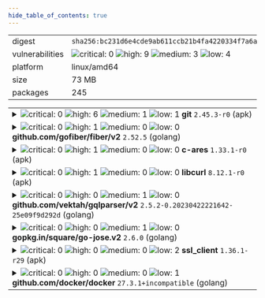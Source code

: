 ```yaml
---
hide_table_of_contents: true
---
```


<table>
<tr><td>digest</td><td><code>sha256:bc231d6e4cde9ab611ccb21b4fa4220334f7a6ad8826bc2783f1d3d49774a061</code></td><tr><tr><td>vulnerabilities</td><td><img alt="critical: 0" src="https://img.shields.io/badge/critical-0-lightgrey"/> <img alt="high: 9" src="https://img.shields.io/badge/high-9-e25d68"/> <img alt="medium: 3" src="https://img.shields.io/badge/medium-3-fbb552"/> <img alt="low: 4" src="https://img.shields.io/badge/low-4-fce1a9"/> <!-- unspecified: 0 --></td></tr>
<tr><td>platform</td><td>linux/amd64</td></tr>
<tr><td>size</td><td>73 MB</td></tr>
<tr><td>packages</td><td>245</td></tr>
</table>
</details></table>
</details>

<table>
<tr><td valign="top">
<details><summary><img alt="critical: 0" src="https://img.shields.io/badge/C-0-lightgrey"/> <img alt="high: 6" src="https://img.shields.io/badge/H-6-e25d68"/> <img alt="medium: 1" src="https://img.shields.io/badge/M-1-fbb552"/> <img alt="low: 1" src="https://img.shields.io/badge/L-1-fce1a9"/> <!-- unspecified: 0 --><strong>git</strong> <code>2.45.3-r0</code> (apk)</summary>

<small><code>pkg:apk/alpine/git@2.45.3-r0?arch=x86_64&distro=alpine-3.20.6</code></small><br/>

```dockerfile
# api-server.Dockerfile (34:34)
RUN apk --no-cache add ca-certificates libssl3 git
```

<br/>

<a href="https://scout.docker.com/v/CVE-2025-48385?s=alpine&n=git&ns=alpine&t=apk&osn=alpine&osv=3.20&vr=%3C2.45.4-r0"><img alt="high : CVE--2025--48385" src="https://img.shields.io/badge/CVE--2025--48385-lightgrey?label=high%20&labelColor=e25d68"/></a> 

<table>
<tr><td>Affected range</td><td><code>&lt;2.45.4-r0</code></td></tr>
<tr><td>Fixed version</td><td><code>2.45.4-r0</code></td></tr>
<tr><td>EPSS Score</td><td><code>0.112%</code></td></tr>
<tr><td>EPSS Percentile</td><td><code>30th percentile</code></td></tr>
</table>

<details><summary>Description</summary>
<blockquote>



</blockquote>
</details>

<a href="https://scout.docker.com/v/CVE-2025-46334?s=alpine&n=git&ns=alpine&t=apk&osn=alpine&osv=3.20&vr=%3C2.45.4-r0"><img alt="high : CVE--2025--46334" src="https://img.shields.io/badge/CVE--2025--46334-lightgrey?label=high%20&labelColor=e25d68"/></a> 

<table>
<tr><td>Affected range</td><td><code>&lt;2.45.4-r0</code></td></tr>
<tr><td>Fixed version</td><td><code>2.45.4-r0</code></td></tr>
<tr><td>EPSS Score</td><td><code>0.023%</code></td></tr>
<tr><td>EPSS Percentile</td><td><code>4th percentile</code></td></tr>
</table>

<details><summary>Description</summary>
<blockquote>



</blockquote>
</details>

<a href="https://scout.docker.com/v/CVE-2025-27614?s=alpine&n=git&ns=alpine&t=apk&osn=alpine&osv=3.20&vr=%3C2.45.4-r0"><img alt="high : CVE--2025--27614" src="https://img.shields.io/badge/CVE--2025--27614-lightgrey?label=high%20&labelColor=e25d68"/></a> 

<table>
<tr><td>Affected range</td><td><code>&lt;2.45.4-r0</code></td></tr>
<tr><td>Fixed version</td><td><code>2.45.4-r0</code></td></tr>
<tr><td>EPSS Score</td><td><code>0.024%</code></td></tr>
<tr><td>EPSS Percentile</td><td><code>5th percentile</code></td></tr>
</table>

<details><summary>Description</summary>
<blockquote>



</blockquote>
</details>

<a href="https://scout.docker.com/v/CVE-2025-46835?s=alpine&n=git&ns=alpine&t=apk&osn=alpine&osv=3.20&vr=%3C2.45.4-r0"><img alt="high : CVE--2025--46835" src="https://img.shields.io/badge/CVE--2025--46835-lightgrey?label=high%20&labelColor=e25d68"/></a> 

<table>
<tr><td>Affected range</td><td><code>&lt;2.45.4-r0</code></td></tr>
<tr><td>Fixed version</td><td><code>2.45.4-r0</code></td></tr>
<tr><td>EPSS Score</td><td><code>0.024%</code></td></tr>
<tr><td>EPSS Percentile</td><td><code>5th percentile</code></td></tr>
</table>

<details><summary>Description</summary>
<blockquote>



</blockquote>
</details>

<a href="https://scout.docker.com/v/CVE-2025-48384?s=alpine&n=git&ns=alpine&t=apk&osn=alpine&osv=3.20&vr=%3C2.45.4-r0"><img alt="high : CVE--2025--48384" src="https://img.shields.io/badge/CVE--2025--48384-lightgrey?label=high%20&labelColor=e25d68"/></a> 

<table>
<tr><td>Affected range</td><td><code>&lt;2.45.4-r0</code></td></tr>
<tr><td>Fixed version</td><td><code>2.45.4-r0</code></td></tr>
<tr><td>EPSS Score</td><td><code>0.020%</code></td></tr>
<tr><td>EPSS Percentile</td><td><code>3rd percentile</code></td></tr>
</table>

<details><summary>Description</summary>
<blockquote>



</blockquote>
</details>

<a href="https://scout.docker.com/v/CVE-2024-52005?s=alpine&n=git&ns=alpine&t=apk&osn=alpine&osv=3.20&vr=%3C%3D2.45.3-r0"><img alt="high : CVE--2024--52005" src="https://img.shields.io/badge/CVE--2024--52005-lightgrey?label=high%20&labelColor=e25d68"/></a> 

<table>
<tr><td>Affected range</td><td><code>&lt;=2.45.3-r0</code></td></tr>
<tr><td>Fixed version</td><td><strong>Not Fixed</strong></td></tr>
<tr><td>EPSS Score</td><td><code>0.082%</code></td></tr>
<tr><td>EPSS Percentile</td><td><code>25th percentile</code></td></tr>
</table>

<details><summary>Description</summary>
<blockquote>



</blockquote>
</details>

<a href="https://scout.docker.com/v/CVE-2025-48386?s=alpine&n=git&ns=alpine&t=apk&osn=alpine&osv=3.20&vr=%3C2.45.4-r0"><img alt="medium : CVE--2025--48386" src="https://img.shields.io/badge/CVE--2025--48386-lightgrey?label=medium%20&labelColor=fbb552"/></a> 

<table>
<tr><td>Affected range</td><td><code>&lt;2.45.4-r0</code></td></tr>
<tr><td>Fixed version</td><td><code>2.45.4-r0</code></td></tr>
<tr><td>EPSS Score</td><td><code>0.015%</code></td></tr>
<tr><td>EPSS Percentile</td><td><code>2nd percentile</code></td></tr>
</table>

<details><summary>Description</summary>
<blockquote>



</blockquote>
</details>

<a href="https://scout.docker.com/v/CVE-2025-27613?s=alpine&n=git&ns=alpine&t=apk&osn=alpine&osv=3.20&vr=%3C2.45.4-r0"><img alt="low : CVE--2025--27613" src="https://img.shields.io/badge/CVE--2025--27613-lightgrey?label=low%20&labelColor=fce1a9"/></a> 

<table>
<tr><td>Affected range</td><td><code>&lt;2.45.4-r0</code></td></tr>
<tr><td>Fixed version</td><td><code>2.45.4-r0</code></td></tr>
<tr><td>EPSS Score</td><td><code>0.020%</code></td></tr>
<tr><td>EPSS Percentile</td><td><code>4th percentile</code></td></tr>
</table>

<details><summary>Description</summary>
<blockquote>



</blockquote>
</details>
</details></td></tr>

<tr><td valign="top">
<details><summary><img alt="critical: 0" src="https://img.shields.io/badge/C-0-lightgrey"/> <img alt="high: 1" src="https://img.shields.io/badge/H-1-e25d68"/> <img alt="medium: 0" src="https://img.shields.io/badge/M-0-lightgrey"/> <img alt="low: 0" src="https://img.shields.io/badge/L-0-lightgrey"/> <!-- unspecified: 0 --><strong>github.com/gofiber/fiber/v2</strong> <code>2.52.5</code> (golang)</summary>

<small><code>pkg:golang/github.com/gofiber/fiber@2.52.5#v2</code></small><br/>

```dockerfile
# api-server.Dockerfile (36:36)
COPY --from=build /app /bin/app
```

<br/>

<a href="https://scout.docker.com/v/CVE-2025-54801?s=github&n=v2&ns=github.com%2Fgofiber%2Ffiber&t=golang&vr=%3C%3D2.52.8"><img alt="high 8.7: CVE--2025--54801" src="https://img.shields.io/badge/CVE--2025--54801-lightgrey?label=high%208.7&labelColor=e25d68"/></a> <i>Memory Allocation with Excessive Size Value</i>

<table>
<tr><td>Affected range</td><td><code>&lt;=2.52.8</code></td></tr>
<tr><td>Fixed version</td><td><code>2.52.9</code></td></tr>
<tr><td>CVSS Score</td><td><code>8.7</code></td></tr>
<tr><td>CVSS Vector</td><td><code>CVSS:4.0/AV:N/AC:L/AT:N/PR:N/UI:N/VC:N/VI:N/VA:H/SC:N/SI:N/SA:N</code></td></tr>
<tr><td>EPSS Score</td><td><code>0.055%</code></td></tr>
<tr><td>EPSS Percentile</td><td><code>17th percentile</code></td></tr>
</table>

<details><summary>Description</summary>
<blockquote>

### Description

When using Fiber's `Ctx.BodyParser` to parse form data containing a large numeric key that represents a slice index (e.g., `test.18446744073704`), the application crashes due to an out-of-bounds slice allocation in the underlying schema decoder.

The root cause is that the decoder attempts to allocate a slice of length `idx + 1` without validating whether the index is within a safe or reasonable range. If `idx` is excessively large, this leads to an integer overflow or memory exhaustion, causing a panic or crash.


### Steps to Reproduce

Create a POST request handler that accepts `x-www-form-urlencoded` data

```go
package main

import (
	"fmt"
	"net/http"

	"github.com/gofiber/fiber/v2"
)

type RequestBody struct {
	NestedContent []*struct{} `form:"test"`
}

func main() {
	app := fiber.New()

	app.Post("/", func(c *fiber.Ctx) error {
		formData := RequestBody{}
		if err := c.BodyParser(&formData); err != nil {
			fmt.Println(err)
			return c.SendStatus(http.StatusUnprocessableEntity)
		}
		return nil
	})

	fmt.Println(app.Listen(":3000"))
}

```

Run the server and send a POST request with a large numeric key in form data, such as:

```bash
curl -v -X POST localhost:3000 --data-raw 'test.18446744073704' \
  -H 'Content-Type: application/x-www-form-urlencoded'
```


### Relevant Code Snippet

Within the decoder's [decode method](https://github.com/gofiber/fiber/blob/v2.52.8/internal/schema/decoder.go#L249):

```go
idx := parts[0].index
if v.IsNil() || v.Len() < idx+1 {
    value := reflect.MakeSlice(t, idx+1, idx+1)  // <-- Panic/crash occurs here when idx is huge
    if v.Len() < idx+1 {
        reflect.Copy(value, v)
    }
    v.Set(value)
}
```

The `idx` is not validated before use, leading to unsafe slice allocation for extremely large values.

---

### Impact

- Application panic or crash on malicious or malformed input.
- Potential denial of service (DoS) via memory exhaustion or server crash.
- Lack of defensive checks in the parsing code causes instability.

</blockquote>
</details>
</details></td></tr>

<tr><td valign="top">
<details><summary><img alt="critical: 0" src="https://img.shields.io/badge/C-0-lightgrey"/> <img alt="high: 1" src="https://img.shields.io/badge/H-1-e25d68"/> <img alt="medium: 0" src="https://img.shields.io/badge/M-0-lightgrey"/> <img alt="low: 0" src="https://img.shields.io/badge/L-0-lightgrey"/> <!-- unspecified: 0 --><strong>c-ares</strong> <code>1.33.1-r0</code> (apk)</summary>

<small><code>pkg:apk/alpine/c-ares@1.33.1-r0?arch=x86_64&distro=alpine-3.20.6</code></small><br/>

```dockerfile
# api-server.Dockerfile (34:34)
RUN apk --no-cache add ca-certificates libssl3 git
```

<br/>

<a href="https://scout.docker.com/v/CVE-2025-31498?s=alpine&n=c-ares&ns=alpine&t=apk&osn=alpine&osv=3.20&vr=%3C%3D1.33.1-r0"><img alt="high : CVE--2025--31498" src="https://img.shields.io/badge/CVE--2025--31498-lightgrey?label=high%20&labelColor=e25d68"/></a> 

<table>
<tr><td>Affected range</td><td><code>&lt;=1.33.1-r0</code></td></tr>
<tr><td>Fixed version</td><td><strong>Not Fixed</strong></td></tr>
<tr><td>EPSS Score</td><td><code>0.199%</code></td></tr>
<tr><td>EPSS Percentile</td><td><code>42nd percentile</code></td></tr>
</table>

<details><summary>Description</summary>
<blockquote>



</blockquote>
</details>
</details></td></tr>

<tr><td valign="top">
<details><summary><img alt="critical: 0" src="https://img.shields.io/badge/C-0-lightgrey"/> <img alt="high: 1" src="https://img.shields.io/badge/H-1-e25d68"/> <img alt="medium: 0" src="https://img.shields.io/badge/M-0-lightgrey"/> <img alt="low: 0" src="https://img.shields.io/badge/L-0-lightgrey"/> <!-- unspecified: 0 --><strong>libcurl</strong> <code>8.12.1-r0</code> (apk)</summary>

<small><code>pkg:apk/alpine/libcurl@8.12.1-r0?arch=x86_64&distro=alpine-3.20.6&upstream=curl</code></small><br/>

```dockerfile
# api-server.Dockerfile (34:34)
RUN apk --no-cache add ca-certificates libssl3 git
```

<br/>

<a href="https://scout.docker.com/v/CVE-2025-5399?s=alpine&n=curl&ns=alpine&t=apk&osn=alpine&osv=3.20&vr=%3C%3D8.12.1-r0"><img alt="high : CVE--2025--5399" src="https://img.shields.io/badge/CVE--2025--5399-lightgrey?label=high%20&labelColor=e25d68"/></a> 

<table>
<tr><td>Affected range</td><td><code>&lt;=8.12.1-r0</code></td></tr>
<tr><td>Fixed version</td><td><strong>Not Fixed</strong></td></tr>
<tr><td>EPSS Score</td><td><code>0.050%</code></td></tr>
<tr><td>EPSS Percentile</td><td><code>15th percentile</code></td></tr>
</table>

<details><summary>Description</summary>
<blockquote>



</blockquote>
</details>
</details></td></tr>

<tr><td valign="top">
<details><summary><img alt="critical: 0" src="https://img.shields.io/badge/C-0-lightgrey"/> <img alt="high: 0" src="https://img.shields.io/badge/H-0-lightgrey"/> <img alt="medium: 1" src="https://img.shields.io/badge/M-1-fbb552"/> <img alt="low: 0" src="https://img.shields.io/badge/L-0-lightgrey"/> <!-- unspecified: 0 --><strong>github.com/vektah/gqlparser/v2</strong> <code>2.5.2-0.20230422221642-25e09f9d292d</code> (golang)</summary>

<small><code>pkg:golang/github.com/vektah/gqlparser@2.5.2-0.20230422221642-25e09f9d292d#v2</code></small><br/>

```dockerfile
# api-server.Dockerfile (36:36)
COPY --from=build /app /bin/app
```

<br/>

<a href="https://scout.docker.com/v/CVE-2023-49559?s=github&n=v2&ns=github.com%2Fvektah%2Fgqlparser&t=golang&vr=%3C2.5.14"><img alt="medium 5.3: CVE--2023--49559" src="https://img.shields.io/badge/CVE--2023--49559-lightgrey?label=medium%205.3&labelColor=fbb552"/></a> <i>Uncontrolled Resource Consumption</i>

<table>
<tr><td>Affected range</td><td><code>&lt;2.5.14</code></td></tr>
<tr><td>Fixed version</td><td><code>2.5.14</code></td></tr>
<tr><td>CVSS Score</td><td><code>5.3</code></td></tr>
<tr><td>CVSS Vector</td><td><code>CVSS:3.1/AV:N/AC:L/PR:N/UI:N/S:U/C:N/I:N/A:L</code></td></tr>
<tr><td>EPSS Score</td><td><code>0.116%</code></td></tr>
<tr><td>EPSS Percentile</td><td><code>31st percentile</code></td></tr>
</table>

<details><summary>Description</summary>
<blockquote>

An issue in vektah gqlparser open-source-library v.2.5.10 allows a remote attacker to cause a denial of service via a crafted script to the parserDirectives function.

</blockquote>
</details>
</details></td></tr>

<tr><td valign="top">
<details><summary><img alt="critical: 0" src="https://img.shields.io/badge/C-0-lightgrey"/> <img alt="high: 0" src="https://img.shields.io/badge/H-0-lightgrey"/> <img alt="medium: 1" src="https://img.shields.io/badge/M-1-fbb552"/> <img alt="low: 0" src="https://img.shields.io/badge/L-0-lightgrey"/> <!-- unspecified: 0 --><strong>gopkg.in/square/go-jose.v2</strong> <code>2.6.0</code> (golang)</summary>

<small><code>pkg:golang/gopkg.in/square/go-jose.v2@2.6.0</code></small><br/>

```dockerfile
# api-server.Dockerfile (36:36)
COPY --from=build /app /bin/app
```

<br/>

<a href="https://scout.docker.com/v/CVE-2024-28180?s=github&n=go-jose.v2&ns=gopkg.in%2Fsquare&t=golang&vr=%3C%3D2.6.0"><img alt="medium 4.3: CVE--2024--28180" src="https://img.shields.io/badge/CVE--2024--28180-lightgrey?label=medium%204.3&labelColor=fbb552"/></a> <i>Improper Handling of Highly Compressed Data (Data Amplification)</i>

<table>
<tr><td>Affected range</td><td><code>&lt;=2.6.0</code></td></tr>
<tr><td>Fixed version</td><td><strong>Not Fixed</strong></td></tr>
<tr><td>CVSS Score</td><td><code>4.3</code></td></tr>
<tr><td>CVSS Vector</td><td><code>CVSS:3.1/AV:N/AC:L/PR:L/UI:N/S:U/C:N/I:N/A:L</code></td></tr>
<tr><td>EPSS Score</td><td><code>0.247%</code></td></tr>
<tr><td>EPSS Percentile</td><td><code>48th percentile</code></td></tr>
</table>

<details><summary>Description</summary>
<blockquote>

### Impact
An attacker could send a JWE containing compressed data that used large amounts of memory and CPU when decompressed by Decrypt or DecryptMulti. Those functions now return an error if the decompressed data would exceed 250kB or 10x the compressed size (whichever is larger). Thanks to Enze Wang@Alioth and Jianjun Chen@Zhongguancun Lab (@zer0yu and @chenjj) for reporting.

### Patches
The problem is fixed in the following packages and versions:
- github.com/go-jose/go-jose/v4 version 4.0.1
- github.com/go-jose/go-jose/v3 version 3.0.3
- gopkg.in/go-jose/go-jose.v2 version 2.6.3

The problem will not be fixed in the following package because the package is archived:
- gopkg.in/square/go-jose.v2

</blockquote>
</details>
</details></td></tr>

<tr><td valign="top">
<details><summary><img alt="critical: 0" src="https://img.shields.io/badge/C-0-lightgrey"/> <img alt="high: 0" src="https://img.shields.io/badge/H-0-lightgrey"/> <img alt="medium: 0" src="https://img.shields.io/badge/M-0-lightgrey"/> <img alt="low: 2" src="https://img.shields.io/badge/L-2-fce1a9"/> <!-- unspecified: 0 --><strong>ssl_client</strong> <code>1.36.1-r29</code> (apk)</summary>

<small><code>pkg:apk/alpine/ssl_client@1.36.1-r29?arch=x86_64&distro=alpine-3.20.6&upstream=busybox</code></small><br/>

```dockerfile
# api-server.Dockerfile (33:33)
FROM ${ALPINE_IMAGE}
```

<br/>

<a href="https://scout.docker.com/v/CVE-2025-46394?s=alpine&n=busybox&ns=alpine&t=apk&osn=alpine&osv=3.20&vr=%3C%3D1.36.1-r29"><img alt="low : CVE--2025--46394" src="https://img.shields.io/badge/CVE--2025--46394-lightgrey?label=low%20&labelColor=fce1a9"/></a> 

<table>
<tr><td>Affected range</td><td><code>&lt;=1.36.1-r29</code></td></tr>
<tr><td>Fixed version</td><td><strong>Not Fixed</strong></td></tr>
<tr><td>EPSS Score</td><td><code>0.022%</code></td></tr>
<tr><td>EPSS Percentile</td><td><code>4th percentile</code></td></tr>
</table>

<details><summary>Description</summary>
<blockquote>



</blockquote>
</details>

<a href="https://scout.docker.com/v/CVE-2024-58251?s=alpine&n=busybox&ns=alpine&t=apk&osn=alpine&osv=3.20&vr=%3C%3D1.36.1-r29"><img alt="low : CVE--2024--58251" src="https://img.shields.io/badge/CVE--2024--58251-lightgrey?label=low%20&labelColor=fce1a9"/></a> 

<table>
<tr><td>Affected range</td><td><code>&lt;=1.36.1-r29</code></td></tr>
<tr><td>Fixed version</td><td><strong>Not Fixed</strong></td></tr>
<tr><td>EPSS Score</td><td><code>0.031%</code></td></tr>
<tr><td>EPSS Percentile</td><td><code>7th percentile</code></td></tr>
</table>

<details><summary>Description</summary>
<blockquote>



</blockquote>
</details>
</details></td></tr>

<tr><td valign="top">
<details><summary><img alt="critical: 0" src="https://img.shields.io/badge/C-0-lightgrey"/> <img alt="high: 0" src="https://img.shields.io/badge/H-0-lightgrey"/> <img alt="medium: 0" src="https://img.shields.io/badge/M-0-lightgrey"/> <img alt="low: 1" src="https://img.shields.io/badge/L-1-fce1a9"/> <!-- unspecified: 0 --><strong>github.com/docker/docker</strong> <code>27.3.1+incompatible</code> (golang)</summary>

<small><code>pkg:golang/github.com/docker/docker@27.3.1%2Bincompatible</code></small><br/>

```dockerfile
# api-server.Dockerfile (36:36)
COPY --from=build /app /bin/app
```

<br/>

<a href="https://scout.docker.com/v/CVE-2025-54410?s=github&n=docker&ns=github.com%2Fdocker&t=golang&vr=%3E%3D26.0.0-rc1%2C%3C28.0.0"><img alt="low 3.3: CVE--2025--54410" src="https://img.shields.io/badge/CVE--2025--54410-lightgrey?label=low%203.3&labelColor=fce1a9"/></a> <i>Missing Initialization of Resource</i>

<table>
<tr><td>Affected range</td><td><code>>=26.0.0-rc1<br/><28.0.0</code></td></tr>
<tr><td>Fixed version</td><td><code>28.0.0</code></td></tr>
<tr><td>CVSS Score</td><td><code>3.3</code></td></tr>
<tr><td>CVSS Vector</td><td><code>CVSS:3.1/AV:L/AC:H/PR:L/UI:R/S:U/C:L/I:L/A:N</code></td></tr>
<tr><td>EPSS Score</td><td><code>0.012%</code></td></tr>
<tr><td>EPSS Percentile</td><td><code>1st percentile</code></td></tr>
</table>

<details><summary>Description</summary>
<blockquote>

Moby is an open source container framework developed by Docker Inc. that is distributed as Docker Engine, Mirantis Container Runtime, and various other downstream projects/products. The Moby daemon component (dockerd), which is developed as [moby/moby](https://github.com/moby/moby) is commonly referred to as Docker, or Docker Engine.

Firewalld is a daemon used by some Linux distributions to provide a dynamically managed firewall. When Firewalld is running, Docker uses its iptables backend to create rules, including rules to isolate containers in one bridge network from containers in other bridge networks.

### Impact

The iptables rules created by Docker are removed when firewalld is reloaded using, for example "firewall-cmd --reload", "killall -HUP firewalld", or "systemctl reload firewalld".

When that happens, Docker must re-create the rules. However, in affected versions of Docker, the iptables rules that isolate containers in different bridge networks from each other are not re-created.

Once these rules have been removed, containers have access to any port, on any container, in any non-internal bridge network, running on the Docker host.

Containers running in networks created with `--internal` or equivalent have no access to other networks. Containers that are only connected to these networks remain isolated after a firewalld reload.

Where Docker Engine is not running in the host's network namespace, it is unaffected. Including, for example, Rootless Mode, and Docker Desktop.

### Patches

Moby releases 28.0.0 and newer are not affected. A fix is available in moby release 25.0.13.

### Workarounds
After reloading firewalld, either:
- Restart the docker daemon,
- Re-create bridge networks, or
- Use rootless mode.

### References
https://firewalld.org/
https://firewalld.org/documentation/howto/reload-firewalld.html

</blockquote>
</details>
</details></td></tr>
</table>

